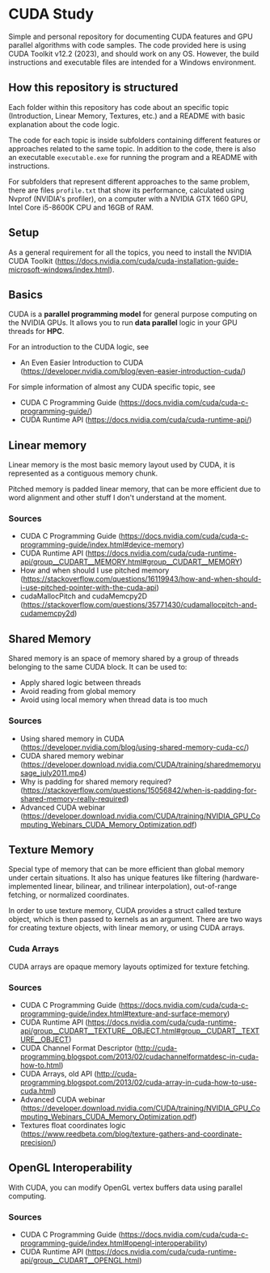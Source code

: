 # CUDA Study

Simple and personal repository for documenting CUDA features and GPU parallel algorithms with code samples. The code provided here is using CUDA Toolkit v12.2 (2023), and should work on any OS. However, the build instructions and executable files are intended for a Windows environment.

## How this repository is structured

Each folder within this repository has code about an specific topic (Introduction, Linear Memory, Textures, etc.) and a README with basic explanation about the code logic.

The code for each topic is inside subfolders containing different features or approaches related to the same topic. In addition to the code, there is also an executable ```executable.exe``` for running the program and a README with instructions.

For subfolders that represent different approaches to the same problem, there are files ```profile.txt``` that show its performance, calculated using Nvprof (NVIDIA's profiler), on a computer with a NVIDIA GTX 1660 GPU, Intel Core i5-8600K CPU and 16GB of RAM.  

## Setup

As a general requirement for all the topics, you need to install the NVIDIA CUDA Toolkit (https://docs.nvidia.com/cuda/cuda-installation-guide-microsoft-windows/index.html).

## Basics

CUDA is a **parallel programming model** for general purpose computing on the NVIDIA GPUs. It allows you to run **data parallel** logic in your GPU threads for **HPC**.

For an introduction to the CUDA logic, see 
 
- An Even Easier Introduction to CUDA (https://developer.nvidia.com/blog/even-easier-introduction-cuda/)

For simple information of almost any CUDA specific topic, see

- CUDA C Programming Guide (https://docs.nvidia.com/cuda/cuda-c-programming-guide/)
- CUDA Runtime API (https://docs.nvidia.com/cuda/cuda-runtime-api/)

## Linear memory

Linear memory is the most basic memory layout used by CUDA, it is represented as a contiguous memory chunk.

Pitched memory is padded linear memory, that can be more efficient due to word alignment and other stuff I don't understand at the moment.

### Sources

- CUDA C Programming Guide (https://docs.nvidia.com/cuda/cuda-c-programming-guide/index.html#device-memory)
- CUDA Runtime API (https://docs.nvidia.com/cuda/cuda-runtime-api/group__CUDART__MEMORY.html#group__CUDART__MEMORY)
- How and when should I use pitched memory (https://stackoverflow.com/questions/16119943/how-and-when-should-i-use-pitched-pointer-with-the-cuda-api)
- cudaMallocPitch and cudaMemcpy2D (https://stackoverflow.com/questions/35771430/cudamallocpitch-and-cudamemcpy2d)


## Shared Memory

Shared memory is an space of memory shared by a group of threads belonging to the same CUDA block. It can be used to:

- Apply shared logic between threads
- Avoid reading from global memory
- Avoid using local memory when thread data is too much

### Sources

- Using shared memory in CUDA (https://developer.nvidia.com/blog/using-shared-memory-cuda-cc/)
- CUDA shared memory webinar (https://developer.download.nvidia.com/CUDA/training/sharedmemoryusage_july2011.mp4)
- Why is padding for shared memory required? (https://stackoverflow.com/questions/15056842/when-is-padding-for-shared-memory-really-required)
- Advanced CUDA webinar (https://developer.download.nvidia.com/CUDA/training/NVIDIA_GPU_Computing_Webinars_CUDA_Memory_Optimization.pdf)

## Texture Memory

Special type of memory that can be more efficient than global memory under certain situations. It also has unique features like filtering (hardware-implemented linear, bilinear, and trilinear interpolation), out-of-range fetching, or normalized coordinates.

In order to use texture memory, CUDA provides a struct called texture object, which is then passed to kernels as an argument. There are two ways for creating texture objects, with linear memory, or using CUDA arrays.

### Cuda Arrays

CUDA arrays are opaque memory layouts optimized for texture fetching.

### Sources

- CUDA C Programming Guide (https://docs.nvidia.com/cuda/cuda-c-programming-guide/index.html#texture-and-surface-memory)
- CUDA Runtime API (https://docs.nvidia.com/cuda/cuda-runtime-api/group__CUDART__TEXTURE__OBJECT.html#group__CUDART__TEXTURE__OBJECT)
- CUDA Channel Format Descriptor (http://cuda-programming.blogspot.com/2013/02/cudachannelformatdesc-in-cuda-how-to.html)
- CUDA Arrays, old API (http://cuda-programming.blogspot.com/2013/02/cuda-array-in-cuda-how-to-use-cuda.html)
- Advanced CUDA webinar (https://developer.download.nvidia.com/CUDA/training/NVIDIA_GPU_Computing_Webinars_CUDA_Memory_Optimization.pdf)
- Textures float coordinates logic (https://www.reedbeta.com/blog/texture-gathers-and-coordinate-precision/)

## OpenGL Interoperability

With CUDA, you can modify OpenGL vertex buffers data using parallel computing.

### Sources

- CUDA C Programming Guide (https://docs.nvidia.com/cuda/cuda-c-programming-guide/index.html#opengl-interoperability)
- CUDA Runtime API (https://docs.nvidia.com/cuda/cuda-runtime-api/group__CUDART__OPENGL.html)


